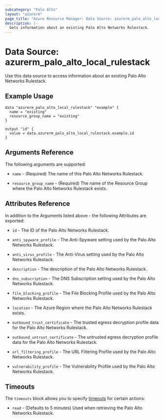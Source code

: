 ```yaml
---
subcategory: "Palo Alto"
layout: "azurerm"
page_title: "Azure Resource Manager: Data Source: azurerm_palo_alto_local_rulestack"
description: |-
  Gets information about an existing Palo Alto Networks Rulestack.
---
```


# Data Source: azurerm_palo_alto_local_rulestack

Use this data source to access information about an existing Palo Alto Networks Rulestack.

## Example Usage

```hcl
data "azurerm_palo_alto_local_rulestack" "example" {
  name = "existing"
  resource_group_name = "existing"
}

output "id" {
  value = data.azurerm_palo_alto_local_rulestack.example.id
}
```

## Arguments Reference

The following arguments are supported:

* `name` - (Required) The name of this Palo Alto Networks Rulestack.

* `resource_group_name` - (Required) The name of the Resource Group where the Palo Alto Networks Rulestack exists.

## Attributes Reference

In addition to the Arguments listed above - the following Attributes are exported: 

* `id` - The ID of the Palo Alto Networks Rulestack.

* `anti_spyware_profile` - The Anti-Spyware setting used by the Palo Alto Networks Rulestack.

* `anti_virus_profile` - The Anti-Virus setting used by the Palo Alto Networks Rulestack.

* `description` - The description of the Palo Alto Networks Rulestack.

* `dns_subscription` - The DNS Subscription setting used by the Palo Alto Networks Rulestack.

* `file_blocking_profile` - The File Blocking Profile used by the Palo Alto Networks Rulestack.

* `location` - The Azure Region where the Palo Alto Networks Rulestack exists.

* `outbound_trust_certificate` - The trusted egress decryption profile data for the Palo Alto Networks Rulestack.

* `outbound_untrust_certificate` - The untrusted egress decryption profile data for the Palo Alto Networks Rulestack.

* `url_filtering_profile` - The URL Filtering Profile used by the Palo Alto Networks Rulestack.

* `vulnerability_profile` - The Vulnerability Profile used by the Palo Alto Networks Rulestack.

## Timeouts

The `timeouts` block allows you to specify [timeouts](https://www.terraform.io/language/resources/syntax#operation-timeouts) for certain actions:

* `read` - (Defaults to 5 minutes) Used when retrieving the Palo Alto Networks Rulestack.